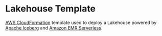 # Lakehouse Template

[AWS CloudFormation](https://aws.amazon.com/cloudformation/) template used to deploy a Lakehouse powered by [Apache Iceberg]() and [Amazon EMR Serverless](https://aws.amazon.com/emr/serverless/).

